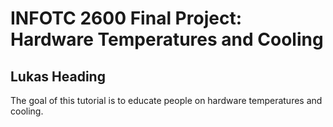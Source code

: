 # INFOTC 2600 Final Project: Hardware Temperatures and Cooling
## Lukas Heading
The goal of this tutorial is to educate people on hardware temperatures and cooling.
